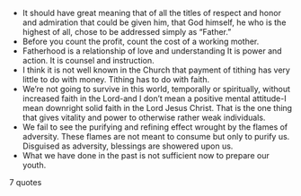 - It should have great meaning that of all the titles of respect and honor and admiration that could be given him, that God himself, he who is the highest of all, chose to be addressed simply as “Father.”
 - Before you count the profit, count the cost of a working mother.
 - Fatherhood is a relationship of love and understanding It is power and action. It is counsel and instruction.
 - I think it is not well known in the Church that payment of tithing has very little to do with money. Tithing has to do with faith.
 - We’re not going to survive in this world, temporally or spiritually, without increased faith in the Lord-and I don’t mean a positive mental attitude-I mean downright solid faith in the Lord Jesus Christ. That is the one thing that gives vitality and power to otherwise rather weak individuals.
 - We fail to see the purifying and refining effect wrought by the flames of adversity. These flames are not meant to consume but only to purify us. Disguised as adversity, blessings are showered upon us.
 - What we have done in the past is not sufficient now to prepare our youth.

7 quotes